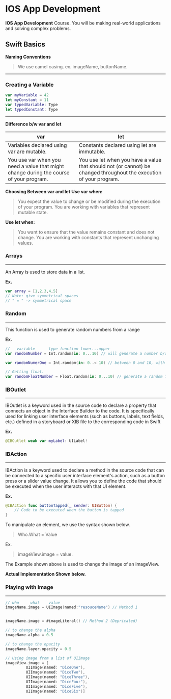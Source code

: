 # IOS App Development
**IOS App Development** Course. You will be making real-world applications and solving complex problems.

## Swift Basics


**Naming Conventions**

> We use camel casing. ex. imageName, buttonName.

___

### Creating a Variable

```swift
var myVariable = 42
let myConstant = 11
var typedVariable: Type
let typedConstant: Type
```

---

**Difference b/w var and let**

|**var**|**let**|
|-------|-------|
|Variables declared using var are mutable.|Constants declared using let are immutable.|
|You use var when you need a value that might change during the course of your program.|You use let when you have a value that should not (or cannot) be changed throughout the execution of your program.|

**Choosing Between var and let**
**Use var when:**
> You expect the value to change or be modified during the execution of your program.
You are working with variables that represent mutable state.

**Use let when:**
>You want to ensure that the value remains constant and does not change.
You are working with constants that represent unchanging values.


### Arrays

---

An Array is used to store data in a list.

**Ex.**
```swift
var array = [1,2,3,4,5]
// Note: give symmetrical spaces
// " = " -> symmetrical space 
```

### Random

---

This function is used to generate random numbers from a range

**Ex.**
```swift
//   variable      type function lower...upper
var randomNumber = Int.random(in: 0...10) // will generate a number b/w 0 to 10, with 0 and 10 inclusive

var randomNumerOne = Int.random(in: 0..< 10) // between 0 and 10, with excluding 10

// Getting float.
var randomFloatNumber = Float.random(in: 0...10) // generate a random float number between 0 and 10.

```

### IBOutlet

---

IBOutlet is a keyword used in the source code to declare a property that connects an object in the Interface Builder to the code. It is specifically used for linking user interface elements (such as buttons, labels, text fields, etc.) defined in a storyboard or XIB file to the corresponding code in Swift 

**Ex.**

``` swift
@IBOutlet weak var myLabel: UILabel!
```


### IBAction

---

IBAction is a keyword used to declare a method in the source code that can be connected to a specific user interface element's action, such as a button press or a slider value change. It allows you to define the code that should be executed when the user interacts with that UI element.

**Ex.**
```swift
@IBAction func buttonTapped(_ sender: UIButton) {
    // Code to be executed when the button is tapped
}

```
To manipulate an element, we use the syntax shown below.
> Who.What = Value  

Ex. 
> imageView.image = value.

The Example shown above is used to change the image of an imageView.

**Actual Implementation Shown below.**  

### Playing with Image

---

``` swift
// who     what    value
imageName.image = UIImage(named:"resouceName") // Method 1


imageName.image = #imageLiteral() // Method 2 (Depricated)

// to change the alpha
imageName.alpha = 0.5

// to change the opacity
imageName.layer.opacity = 0.5 

// Using image from a list of UIImage
imageView.image = [
         UIImage(named: "DiceOne"),
         UIImage(named: "DiceTwo"),
         UIImage(named: "DiceThree"),
         UIImage(named: "DiceFour"),
         UIImage(named: "DiceFive"),
         UIImage(named: "DiceSix")]


```